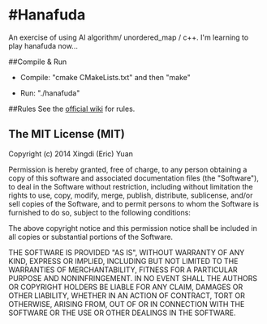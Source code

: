 #Hanafuda
=====================

An exercise of using AI algorithm/ unordered_map / c++.
I'm learning to play hanafuda now...

##Compile & Run

* Compile: "cmake CMakeLists.txt" and then "make" 
 
* Run: "./hanafuda" 

##Rules
See the [official wiki](http://ja.wikipedia.org/wiki/%E8%8A%B1%E6%9C%AD) for rules.

The MIT License (MIT)
------------------

Copyright (c) 2014 Xingdi (Eric) Yuan

Permission is hereby granted, free of charge, to any person obtaining a copy
of this software and associated documentation files (the "Software"), to deal
in the Software without restriction, including without limitation the rights
to use, copy, modify, merge, publish, distribute, sublicense, and/or sell
copies of the Software, and to permit persons to whom the Software is
furnished to do so, subject to the following conditions:

The above copyright notice and this permission notice shall be included in
all copies or substantial portions of the Software.

THE SOFTWARE IS PROVIDED "AS IS", WITHOUT WARRANTY OF ANY KIND, EXPRESS OR
IMPLIED, INCLUDING BUT NOT LIMITED TO THE WARRANTIES OF MERCHANTABILITY,
FITNESS FOR A PARTICULAR PURPOSE AND NONINFRINGEMENT. IN NO EVENT SHALL THE
AUTHORS OR COPYRIGHT HOLDERS BE LIABLE FOR ANY CLAIM, DAMAGES OR OTHER
LIABILITY, WHETHER IN AN ACTION OF CONTRACT, TORT OR OTHERWISE, ARISING FROM,
OUT OF OR IN CONNECTION WITH THE SOFTWARE OR THE USE OR OTHER DEALINGS IN
THE SOFTWARE.
